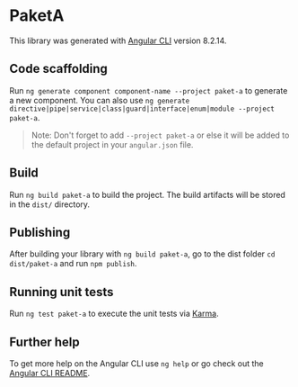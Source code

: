 # PaketA

This library was generated with [Angular CLI](https://github.com/angular/angular-cli) version 8.2.14.

## Code scaffolding

Run `ng generate component component-name --project paket-a` to generate a new component. You can also use `ng generate directive|pipe|service|class|guard|interface|enum|module --project paket-a`.
> Note: Don't forget to add `--project paket-a` or else it will be added to the default project in your `angular.json` file. 

## Build

Run `ng build paket-a` to build the project. The build artifacts will be stored in the `dist/` directory.

## Publishing

After building your library with `ng build paket-a`, go to the dist folder `cd dist/paket-a` and run `npm publish`.

## Running unit tests

Run `ng test paket-a` to execute the unit tests via [Karma](https://karma-runner.github.io).

## Further help

To get more help on the Angular CLI use `ng help` or go check out the [Angular CLI README](https://github.com/angular/angular-cli/blob/master/README.md).
